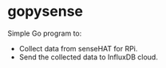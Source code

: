 # gopysense
 
Simple Go program to:
- Collect data from senseHAT for RPi.
- Send the collected data to InfluxDB cloud.